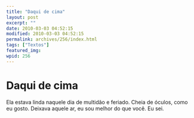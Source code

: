 ```yaml
---
title: "Daqui de cima"
layout: post
excerpt: ""
date: 2010-03-03 04:52:15
modified: 2010-03-03 04:52:15
permalink: archives/256/index.html
tags: ["Textos"]
featured_img: 
wpid: 256
---
```


# Daqui de cima

Ela estava linda naquele dia de multidão e feriado. Cheia de óculos, como eu gosto. Deixava aquele ar, eu sou melhor do que você. Eu sei.